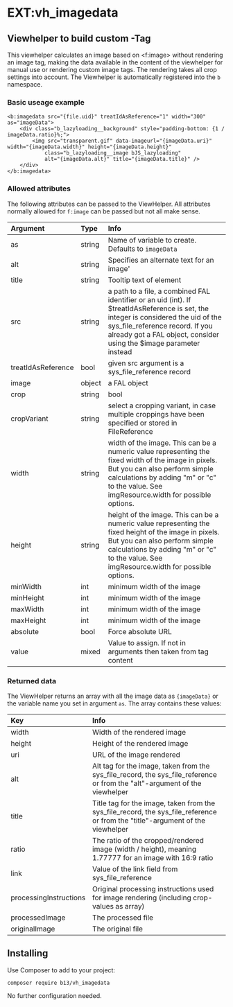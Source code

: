 # EXT:vh_imagedata

## Viewhelper to build custom <img>-Tag

This viewhelper calculates an image based on <f:image> without rendering an image tag, making the data available in the
 content of the viewhelper for manual use or rendering custom image tags. The rendering takes all crop settings into 
 account. The Viewhelper is automatically registered into the `b` namespace.
 
### Basic useage example

```
<b:imagedata src="{file.uid}" treatIdAsReference="1" width="300" as="imageData">
    <div class="b_lazyloading__background" style="padding-bottom: {1 / imageData.ratio}%;">
        <img src="transparent.gif" data-imageurl="{imageData.uri}" width="{imageData.width}" height="{imageData.height}" 
            class="b_lazyloading__image bJS_lazyloading" 
            alt="{imageData.alt}" title="{imageData.title}" />
    </div>
</b:imagedata>
```

### Allowed attributes

The following attributes can be passed to the ViewHelper. All attributes normally allowed for `f:image` can be passed
but not all make sense.

Argument | Type | Info
:--- | :--- | :---
as | string | Name of variable to create. Defaults to `imageData`
alt | string | Specifies an alternate text for an image'
title | string | Tooltip text of element
src | string | a path to a file, a combined FAL identifier or an uid (int). If $treatIdAsReference is set, the integer is considered the uid of the sys_file_reference record. If you already got a FAL object, consider using the $image parameter instead
treatIdAsReference | bool | given src argument is a sys_file_reference record
image | object | a FAL object
crop | string|bool | overrule cropping of image (setting to FALSE disables the cropping set in FileReference
cropVariant | string | select a cropping variant, in case multiple croppings have been specified or stored in FileReference
width | string | width of the image. This can be a numeric value representing the fixed width of the image in pixels. But you can also perform simple calculations by adding "m" or "c" to the value. See imgResource.width for possible options.
height | string | height of the image. This can be a numeric value representing the fixed height of the image in pixels. But you can also perform simple calculations by adding "m" or "c" to the value. See imgResource.width for possible options.
minWidth | int | minimum width of the image
minHeight | int | minimum width of the image
maxWidth | int | minimum width of the image
maxHeight | int | minimum width of the image
absolute | bool | Force absolute URL
value | mixed | Value to assign. If not in arguments then taken from tag content


### Returned data

The ViewHelper returns an array with all the image data as `{imageData}` or the variable name you set in argument `as`.
The array contains these values:

Key | Info 
:--- | :---- 
width | Width of the rendered image 
height | Height of the rendered image
uri | URL of the image rendered
alt | Alt tag for the image, taken from the sys_file_record, the sys_file_reference or from the "alt"-argument of the viewhelper
title | Title tag for the image, taken from the sys_file_record, the sys_file_reference or from the "title"-argument of the viewhelper 
ratio | The ratio of the cropped/rendered image (width / height), meaning 1.77777 for an image with 16:9 ratio
link | Value of the link field from sys_file_reference
processingInstructions | Original processing instructions used for image rendering (including crop-values as array)
processedImage | The processed file
originalImage | The original file 

## Installing

Use Composer to add to your project:

`composer require b13/vh_imagedata`

No further configuration needed.


 
